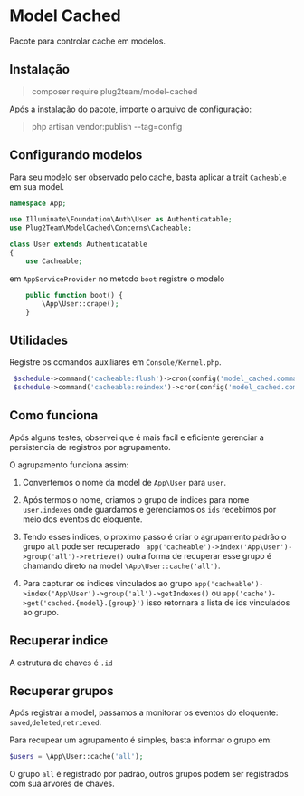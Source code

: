 # Model Cached

Pacote para controlar cache em modelos.

## Instalação

> composer require plug2team/model-cached

Após a instalação do pacote, importe o arquivo de configuração:

>  php artisan vendor:publish --tag=config 

## Configurando modelos

Para seu modelo ser observado pelo cache, basta aplicar a trait `Cacheable` em sua model.

```php
namespace App;

use Illuminate\Foundation\Auth\User as Authenticatable;
use Plug2Team\ModelCached\Concerns\Cacheable;

class User extends Authenticatable
{
    use Cacheable;
```

em `AppServiceProvider` no metodo `boot` registre o modelo

```php
    public function boot() {
        \App\User::crape();
    }
```

## Utilidades

Registre os comandos auxiliares em `Console/Kernel.php`.

```php
 $schedule->command('cacheable:flush')->cron(config('model_cached.commands.flush'));
 $schedule->command('cacheable:reindex')->cron(config('model_cached.commands.re_index'));
```

## Como funciona

Após alguns testes, observei que é mais facil e eficiente gerenciar a persistencia de registros por agrupamento.

O agrupamento funciona assim: 

1. Convertemos o nome da model de `App\User` para `user`.

2. Após termos o nome, criamos o grupo de indices para nome `user.indexes` onde guardamos e gerenciamos os `ids` recebimos por meio dos
eventos do eloquente.

3. Tendo esses indices, o proximo passo é criar o agrupamento padrão o grupo `all` pode ser recuperado `` app('cacheable')->index('App\User')->group('all')->retrieve()`` 
outra forma de recuperar esse grupo é chamando direto na model `\App\User::cache('all')`.  

4. Para capturar os indices vinculados ao grupo ``app('cacheable')->index('App\User')->group('all')->getIndexes()``  ou 
``app('cache')->get('cached.{model}.{group}')`` isso retornara a lista de ids vinculados ao grupo.

## Recuperar indice

A estrutura de chaves é `.id`

## Recuperar grupos

Após registrar a model, passamos a monitorar os eventos do eloquente: `saved`,`deleted`,`retrieved`.

Para recupear um agrupamento é simples, basta informar o grupo em:

```php
$users = \App\User::cache('all');
```

O grupo `all` é registrado por padrão, outros grupos podem ser registrados com sua arvores de chaves.



